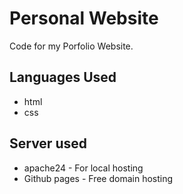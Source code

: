 # Personal Website

Code for my Porfolio Website.

## Languages Used

* html
* css

## Server used

* apache24 - For local hosting
* Github pages - Free domain hosting
